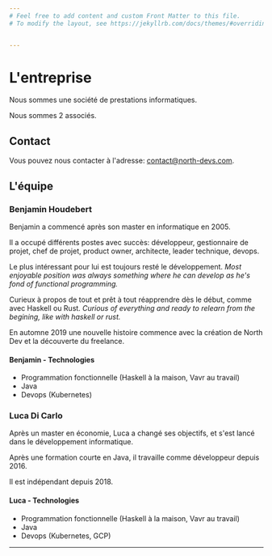 ```yaml
---
# Feel free to add content and custom Front Matter to this file.
# To modify the layout, see https://jekyllrb.com/docs/themes/#overriding-theme-defaults


---
```


# L'entreprise

Nous sommes une société de prestations informatiques.

Nous sommes 2 associés.

## Contact

Vous pouvez nous contacter à l'adresse: contact@north-devs.com.

## L'équipe

### Benjamin Houdebert

Benjamin a commencé après son master en informatique en 2005.

Il a occupé différents postes avec succès: développeur, gestionnaire de projet, chef de projet, product owner, architecte, leader technique, devops.

Le plus intéressant pour lui est toujours resté le développement. 
_Most enjoyable position was always something where he can develop as he's fond of functional programming._ 

Curieux à propos de tout et prêt à tout réapprendre dès le début, comme avec Haskell ou Rust.
_Curious of everything and ready to relearn from the begining, like with haskell or rust._

En automne 2019 une nouvelle histoire commence avec la création de North Dev et la découverte du freelance.

#### Benjamin - Technologies

- Programmation fonctionnelle (Haskell à la maison, Vavr au travail)
- Java
- Devops (Kubernetes)

### Luca Di Carlo

Après un master en économie, Luca a changé ses objectifs, et s'est lancé dans le développement informatique.

Après une formation courte en Java, il travaille comme développeur depuis 2016.

Il est indépendant depuis 2018.

#### Luca - Technologies

- Programmation fonctionnelle (Haskell à la maison, Vavr au travail)
- Java
- Devops (Kubernetes, GCP)

---
